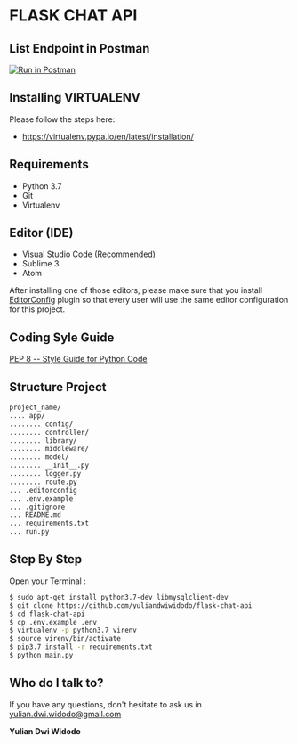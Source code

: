 # FLASK CHAT API

## List Endpoint in Postman

[![Run in Postman](https://run.pstmn.io/button.svg)](-)

## Installing VIRTUALENV

Please follow the steps here:

* https://virtualenv.pypa.io/en/latest/installation/

## Requirements
- Python 3.7
- Git
- Virtualenv

## Editor (IDE)
- Visual Studio Code (Recommended)
- Sublime 3
- Atom

After installing one of those editors, please make sure that you install [EditorConfig](http://editorconfig.org/) plugin so that every user will use the same editor configuration for this project.

## Coding Syle Guide

[PEP 8 -- Style Guide for Python Code](https://www.python.org/dev/peps/pep-0008/)

## Structure Project
```sh
project_name/
.... app/
........ config/
........ controller/
........ library/
........ middleware/
........ model/
........ __init__.py
........ logger.py
........ route.py
... .editorconfig
... .env.example
... .gitignore
... README.md
... requirements.txt
... run.py
```

## Step By Step
Open your Terminal :
```sh
$ sudo apt-get install python3.7-dev libmysqlclient-dev
$ git clone https://github.com/yuliandwiwidodo/flask-chat-api
$ cd flask-chat-api
$ cp .env.example .env
$ virtualenv -p python3.7 virenv
$ source virenv/bin/activate
$ pip3.7 install -r requirements.txt
$ python main.py
```
## Who do I talk to? ##

If you have any questions, don't hesitate to ask us in  <yulian.dwi.widodo@gmail.com>

**Yulian Dwi Widodo**